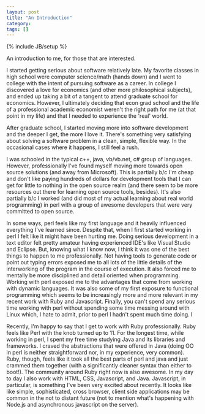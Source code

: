 ```yaml
---
layout: post
title: "An Introduction"
category: 
tags: []
---
```

{% include JB/setup %}

An introduction to me, for those that are interested.

I started getting serious about software relatively late. My favorite classes in high school
were computer science/math (hands down) and I went to college with the intent of pursuing software as a career. In college I discovered a love for economics (and other more philosophical subjects), and ended up taking a bit of a tangent to attend graduate school for economics. However, I ultimately deciding that econ grad school and the life of a professional academic economist weren't the right path for me (at that point in my life) and that I needed to experience the 'real' world. 

After graduate school, I started moving more into software development and the deeper I get, the more I love it. There's something very satisfying about solving a software problem in a clean, simple, flexible way. In the occasional cases where it happens, I still feel a rush.

I was schooled in the typical c++, java, vb/vb.net, c# group of languages. However, professionally I've found myself moving more towards open source solutions (and away from Microsoft). This is partially b/c I'm cheap and don't like paying hundreds of dollars for development tools that I can get for little to nothing in the open source realm (and there seem to be more resources out there for learning open source tools, besides). It's also partially b/c I worked (and did most of my actual learning about real world programming) in perl with a group of awesome developers that were very committed to open source. 

In some ways, perl feels like my first language and it heavily influenced everything I've learned since. Despite that, when I first started working in perl I felt like it might have been hurting me. Doing serious development in a text editor felt pretty amateur having experienced IDE's like Visual Studio and Eclipse. But, knowing what I know now, I think it was one of the best things to happen to me professionally. Not having tools to generate code or point out typing errors exposed me to all lots of the little details of the interworking of the program in the course of execution. It also forced me to mentally be more disciplined and detail oriented when programming. Working with perl exposed me to the advantages that come from working with dynamic languages. It was also some of my first exposure to functional programming which seems to be increasingly more and more relevant in my recent work with Ruby and Javascript. Finally, you can't spend any serious time working with perl without spending some time messing around with Linux which, I hate to admit, prior to perl I hadn't spent much time doing. I

Recently, I'm happy to say that I get to work with Ruby professionally. Ruby feels like Perl with the knob turned up to 11. For the longest time, while working in perl, I spent my free time studying Java and its libraries and frameworks. I craved the abstractions that were offered in Java (doing OO in perl is neither straightforward nor, in my experience, very common). Ruby, though, feels like it took all the best parts of perl and java and just crammed them together (with a significantly cleaner syntax than either to boot!). The community around Ruby right now is also awesome. In my day to day I also work with HTML, CSS, Javascript, and Java. Javascript, in particular, is something I've been very excited about recently. It looks like like simple, sophisticated, cross browser, client side applications may be common in the not to distant future (not to mention what's happening with Node.js and asynchronous javascript on the server).